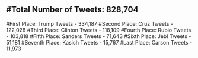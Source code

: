 #Total Number of Tweets: 828,704 
---
#First Place: Trump Tweets - 334,187
#Second Place: Cruz Tweets - 122,028
#Third Place: Clinton Tweets - 118,109
#Fourth Place: Rubio Tweets - 103,818
#Fifth Place: Sanders Tweets - 71,643
#Sixth Place: Jeb! Tweets - 51,181
#Seventh Place: Kasich Tweets - 15,767
#Last Place: Carson Tweets - 11,973
